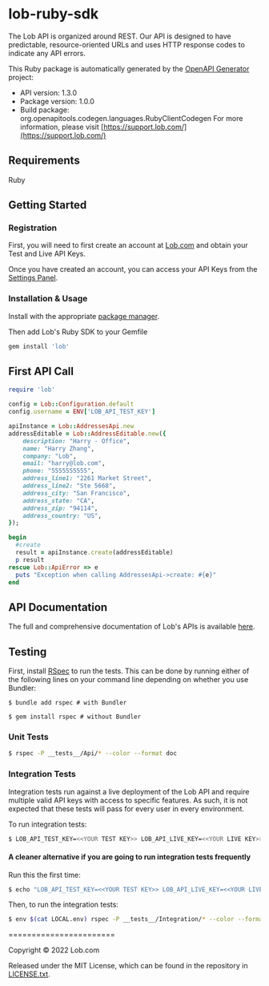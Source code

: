 # lob-ruby-sdk
The Lob API is organized around REST. Our API is designed to have predictable, resource-oriented URLs and uses HTTP response codes to indicate any API errors.

This Ruby package is automatically generated by the [OpenAPI Generator](https://openapi-generator.tech) project:

- API version: 1.3.0
- Package version: 1.0.0
- Build package: org.openapitools.codegen.languages.RubyClientCodegen
For more information, please visit [https://support.lob.com/](https://support.lob.com/)

## Requirements

Ruby

## Getting Started

### Registration

First, you will need to first create an account at [Lob.com](https://dashboard.lob.com/#/register) and obtain your Test and Live API Keys.

Once you have created an account, you can access your API Keys from the [Settings Panel](https://dashboard.lob.com/#/settings).

### Installation & Usage

Install with the appropriate [package manager](https://www.ruby-lang.org/en/documentation/installation/#winget).

Then add Lob's Ruby SDK to your Gemfile
```ruby
gem install 'lob'
```

## First API Call

```ruby
require 'lob'

config = Lob::Configuration.default
config.username = ENV['LOB_API_TEST_KEY']

apiInstance = Lob::AddressesApi.new
addressEditable = Lob::AddressEditable.new({
    description: "Harry - Office",
    name: "Harry Zhang",
    company: "Lob",
    email: "harry@lob.com",
    phone: "5555555555",
    address_line1: "2261 Market Street",
    address_line2: "Ste 5668",
    address_city: "San Francisco",
    address_state: "CA",
    address_zip: "94114",
    address_country: "US",
});

begin
  #create
  result = apiInstance.create(addressEditable)
  p result
rescue Lob::ApiError => e
  puts "Exception when calling AddressesApi->create: #{e}"
end
```

## API Documentation

The full and comprehensive documentation of Lob's APIs is available [here](https://docs.lob.com/).

## Testing

First, install [RSpec](https://rspec.info/) to run the tests. This can be done by running either of the following lines on your command line depending on whether you use Bundler:
```shell
$ bundle add rspec # with Bundler

$ gem install rspec # without Bundler
```

### Unit Tests

```bash
$ rspec -P __tests__/Api/* --color --format doc
```

### Integration Tests

Integration tests run against a live deployment of the Lob API and require multiple valid API keys with access to specific features. As such, it is not expected that these tests will pass for every user in every environment.

To run integration tests:

```bash
$ LOB_API_TEST_KEY=<<YOUR TEST KEY>> LOB_API_LIVE_KEY=<<YOUR LIVE KEY>> rspec -P __tests__/Integration/* --color --format doc
```

#### A cleaner alternative if you are going to run integration tests frequently

Run this the first time:

```bash
$ echo "LOB_API_TEST_KEY=<<YOUR TEST KEY>> LOB_API_LIVE_KEY=<<YOUR LIVE KEY>>" > LOCAL.env
```

Then, to run the integration tests:

```bash
$ env $(cat LOCAL.env) rspec -P __tests__/Integration/* --color --format doc
```

=======================

Copyright © 2022 Lob.com

Released under the MIT License, which can be found in the repository in [LICENSE.txt](https://github.com/lob/lob-go/blob/main/LICENSE.txt).


